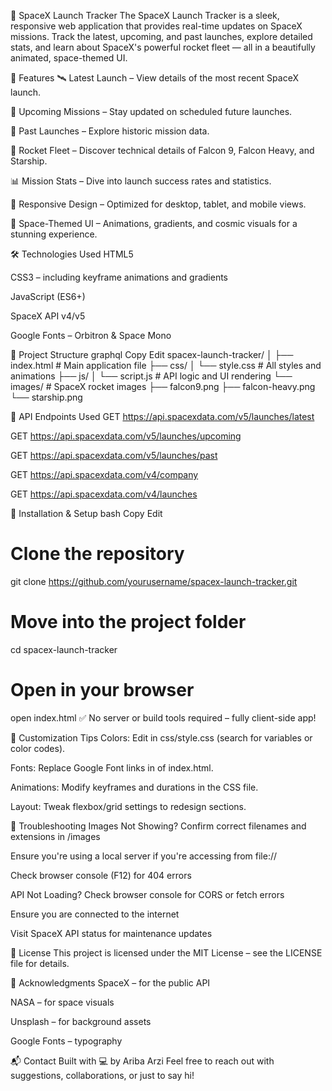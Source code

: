 
🚀 SpaceX Launch Tracker
The SpaceX Launch Tracker is a sleek, responsive web application that provides real-time updates on SpaceX missions. Track the latest, upcoming, and past launches, explore detailed stats, and learn about SpaceX's powerful rocket fleet — all in a beautifully animated, space-themed UI.

🌟 Features
🛰️ Latest Launch – View details of the most recent SpaceX launch.

📅 Upcoming Missions – Stay updated on scheduled future launches.

📜 Past Launches – Explore historic mission data.

🚀 Rocket Fleet – Discover technical details of Falcon 9, Falcon Heavy, and Starship.

📊 Mission Stats – Dive into launch success rates and statistics.

📱 Responsive Design – Optimized for desktop, tablet, and mobile views.

🌌 Space-Themed UI – Animations, gradients, and cosmic visuals for a stunning experience.

🛠️ Technologies Used
HTML5

CSS3 – including keyframe animations and gradients

JavaScript (ES6+)

SpaceX API v4/v5

Google Fonts – Orbitron & Space Mono

📁 Project Structure
graphql
Copy
Edit
spacex-launch-tracker/
│
├── index.html              # Main application file
├── css/
│   └── style.css           # All styles and animations
├── js/
│   └── script.js           # API logic and UI rendering
└── images/                 # SpaceX rocket images
    ├── falcon9.png
    ├── falcon-heavy.png
    └── starship.png


🔗 API Endpoints Used
GET https://api.spacexdata.com/v5/launches/latest

GET https://api.spacexdata.com/v5/launches/upcoming

GET https://api.spacexdata.com/v5/launches/past

GET https://api.spacexdata.com/v4/company

GET https://api.spacexdata.com/v4/launches

🚀 Installation & Setup
bash
Copy
Edit
# Clone the repository
git clone https://github.com/yourusername/spacex-launch-tracker.git

# Move into the project folder
cd spacex-launch-tracker

# Open in your browser
open index.html
✅ No server or build tools required – fully client-side app!

🎨 Customization Tips
Colors: Edit in css/style.css (search for variables or color codes).

Fonts: Replace Google Font links in <head> of index.html.

Animations: Modify keyframes and durations in the CSS file.

Layout: Tweak flexbox/grid settings to redesign sections.

🧩 Troubleshooting
Images Not Showing?
Confirm correct filenames and extensions in /images

Ensure you're using a local server if you're accessing from file://

Check browser console (F12) for 404 errors

API Not Loading?
Check browser console for CORS or fetch errors

Ensure you are connected to the internet

Visit SpaceX API status for maintenance updates

📄 License
This project is licensed under the MIT License – see the LICENSE file for details.

🙏 Acknowledgments
SpaceX – for the public API

NASA – for space visuals

Unsplash – for background assets

Google Fonts – typography

📬 Contact
Built with 💻 by Ariba Arzi
Feel free to reach out with suggestions, collaborations, or just to say hi!
